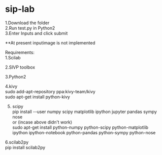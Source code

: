# sip-lab

1.Download the folder <br/>
2.Run test.py in Python2 <br/>
3.Enter Inputs and click submit<br/>

**At present inputimage is not implemented

Requirements: <br/>
1.Scilab<br/>


2.SIVP toolbox <br/>

3.Python2<br/>

4.kivy<br/>
sudo add-apt-repository ppa:kivy-team/kivy<br/>
sudo apt-get install python-kivy<br/>

5. scipy<br/>
pip install --user numpy scipy matplotlib ipython jupyter pandas sympy nose<br/>
or (incase above didn't work)<br/>
sudo apt-get install python-numpy python-scipy python-matplotlib ipython ipython-notebook python-pandas python-sympy python-nose<br/>

6.scilab2py</br>
pip install scilab2py<br/>
